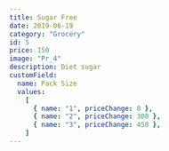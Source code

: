```yaml
---
title: Sugar Free
date: 2019-06-19
category: "Grocery"
id: 5
price: 150
image: "Pr_4"
description: Diet sugar
customField:
  name: Pack Size
  values:
    [
      { name: "1", priceChange: 0 },
      { name: "2", priceChange: 300 },
      { name: "3", priceChange: 450 },
    ]
---
```



